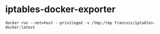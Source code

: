 # iptables-docker-exporter
```
docker run --net=host --privileged -v /tmp:/tmp francois/iptables-docker:latest
```

